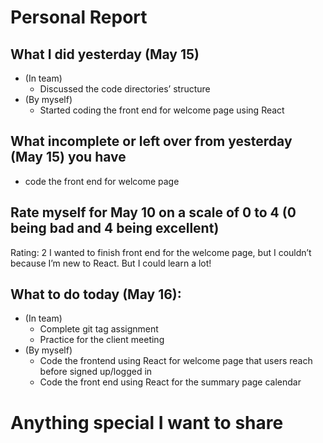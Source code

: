 # Personal Report
## What I did yesterday (May 15)
- (In team)
    - Discussed the code directories’ structure
- (By myself)
    - Started coding the front end for welcome page using React

## What incomplete or left over from yesterday (May 15) you have
-  code the front end for welcome page

## Rate myself for May 10 on a scale of 0 to 4 (0 being bad and 4 being excellent)
Rating: 2
I wanted to finish front end for the welcome page, but I couldn’t because I’m new to React. But I could learn a lot!

## What to do today (May 16):
- (In team)
    - Complete git tag assignment
    - Practice for the client meeting
- (By myself)
    - Code the frontend using React for welcome page that users reach before signed up/logged in
    - Code the front end using React for the summary page calendar
    
# Anything special I want to share